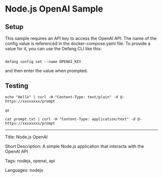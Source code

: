 # Node.js OpenAI Sample

## Setup
This sample requires an API key to access the OpenAI API. The name of the config value is referenced in the docker-compose.yaml file.
To provide a value for it, you can use the Defang CLI like this:
```

defang config set --name OPENAI_KEY
```

and then enter the value when prompted.


## Testing
```
echo "Hello" | curl -H "Content-Type: text/plain" -d @- https://xxxxxxxx/prompt
```
or
```
cat prompt.txt | curl -H "Content-Type: application/text" -d @- https://xxxxxxxx/prompt
```

---

Title: Node.js OpenAI

Short Description: A simple Node.js application that interacts with the OpenAI API

Tags: nodejs, openai, api

Languages: nodejs
